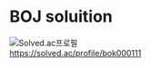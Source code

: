 # BOJ soluition
![[Solved.ac프로필](https://solved.ac/profile/bok000111)](http://mazassumnida.wtf/api/generate_badge?boj=bok000111)  
https://solved.ac/profile/bok000111
